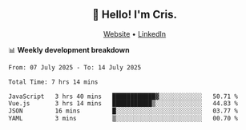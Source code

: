 
<h2 align="center">👋 Hello! I'm Cris.</h2>
<p align="center">
  <a href="https://www.criscunas.dev">Website</a> •
  <a href="https://www.linkedin.com/in/cristophercunas/">LinkedIn</a> 
</p>


📊 **Weekly development breakdown**
<!--START_SECTION:waka-->

```txt
From: 07 July 2025 - To: 14 July 2025

Total Time: 7 hrs 14 mins

JavaScript   3 hrs 40 mins   ████████████▓░░░░░░░░░░░░   50.71 %
Vue.js       3 hrs 14 mins   ███████████▒░░░░░░░░░░░░░   44.83 %
JSON         16 mins         █░░░░░░░░░░░░░░░░░░░░░░░░   03.77 %
YAML         3 mins          ▒░░░░░░░░░░░░░░░░░░░░░░░░   00.70 %
```

<!--END_SECTION:waka-->
